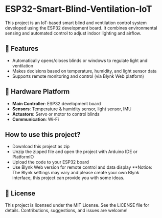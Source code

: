 # ESP32-Smart-Blind-Ventilation-IoT

This project is an IoT-based smart blind and ventilation control system developed using the ESP32 development board. It combines environmental sensing and automated control to adjust indoor lighting and airflow.

## 🔧 Features

- Automatically opens/closes blinds or windows to regulate light and ventilation
- Makes decisions based on temperature, humidity, and light sensor data
- Supports remote monitoring and control (via Blynk Web platform)

## 🧱 Hardware Platform

- **Main Controller**: ESP32 development board
- **Sensors**: Temperature & humidity sensor, light sensor, IMU
- **Actuators**: Servo or motor to control blinds
- **Communication**: Wi-Fi

## How to use this project?
- Download this project as zip
- Unzip the zipped file and open the project with Arduino IDE or PlatformIO
- Upload the code to your ESP32 board
- Use Blynk Web version for remote control and data display
**Notice: The Blynk settings may vary and please create your own Blynk interface, this project can provide you with some ideas.

## 📄 License
This project is licensed under the MIT License. See the LICENSE file for details.
Contributions, suggestions, and issues are welcome!
